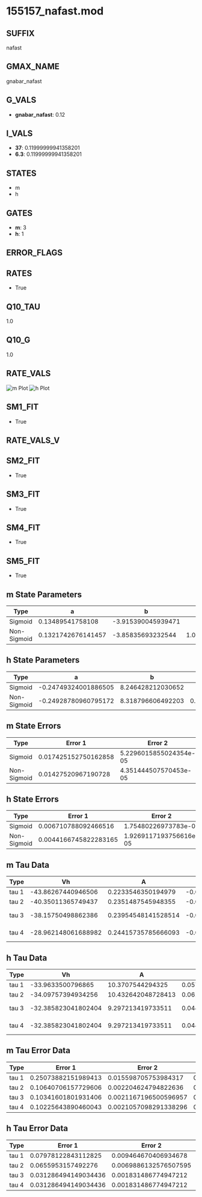# 155157_nafast.mod

## SUFFIX

nafast

## GMAX_NAME

gnabar_nafast

## G_VALS

- **gnabar_nafast**: 0.12

## I_VALS

- **37**: 0.11999999941358201
- **6.3**: 0.11999999941358201

## STATES

- m
- h

## GATES

- **m**: 3
- **h**: 1

## ERROR_FLAGS


## RATES

- True

## Q10_TAU

1.0

## Q10_G

1.0

## RATE_VALS

![m Plot](/Users/pbozelos/Dropbox/icg-Chai-Panos/supermodels/output_markdown_files/Na/155157_nafast.mod/images/m.png)
![h Plot](/Users/pbozelos/Dropbox/icg-Chai-Panos/supermodels/output_markdown_files/Na/155157_nafast.mod/images/h.png)

## SM1_FIT

- True

## RATE_VALS_V

## SM2_FIT

- True

## SM3_FIT

- True

## SM4_FIT

- True

## SM5_FIT

- True

## m State Parameters

| Type | a | b | c | d |
| --- | --- | --- | --- | --- |
| Sigmoid | 0.13489541758108 | -3.915390045939471 |
| Non-Sigmoid | 0.1321742676141457 | -3.85835693232544 | 1.0094744497280264 | -0.008524107600338136 |

## h State Parameters

| Type | a | b | c | d |
| --- | --- | --- | --- | --- |
| Sigmoid | -0.24749324001886505 | 8.246428212030652 |
| Non-Sigmoid | -0.24928780960795172 | 8.318796606492203 | 0.9969912267463373 | 0.0035760813305882417 |

## m State Errors

| Type | Error 1 | Error 2 | Error 3 |
| --- | --- | --- | --- |
| Sigmoid | 0.017425152750162858 | 5.2296015855024354e-05 | 0.01141076781229108 |
| Non-Sigmoid | 0.01427520967190728 | 4.351444507570453e-05 | 0.009348044483362334 |

## h State Errors

| Type | Error 1 | Error 2 | Error 3 |
| --- | --- | --- | --- |
| Sigmoid | 0.006710788092466516 | 1.75480226973783e-05 | 0.004727735940228911 |
| Non-Sigmoid | 0.0044166745822283165 | 1.9269117193756616e-05 | 0.0031115378508430394 |

## m Tau Data

| Type | Vh | A | b1 | b2 | c1 | c2 | d1 | d2 | e1 | e2 |
| --- | --- | --- | --- | --- | --- | --- | --- | --- | --- | --- |
| tau 1 | -43.86267440946506 | 0.2233546350194979 | -0.020133125144580676 | -0.035364902212853426 |
| tau 2 | -40.35011365749437 | 0.2351487545948355 | -0.031081707461888212 | 0.0001189587771853563 | -0.0501479787632069 | -0.0004164139983828449 |
| tau 3 | -38.15750498862386 | 0.23954548141528514 | -0.03642936992102697 | 0.00022567339025378886 | -5.272843176607344e-07 | -0.05200237091281513 | -0.0005348209530803807 | -1.7193184989969368e-06 |
| tau 4 | -28.962148061688982 | 0.24415735785666093 | -0.05792542769108104 | 0.0008721976629797789 | -7.344286613104216e-06 | 2.3910336284384554e-08 | -0.05108023146838514 | -0.0008433499099718361 | -1.1413373881434427e-05 | -7.357427393208161e-08 |

## h Tau Data

| Type | Vh | A | b1 | b2 | c1 | c2 | d1 | d2 | e1 | e2 |
| --- | --- | --- | --- | --- | --- | --- | --- | --- | --- | --- |
| tau 1 | -33.9633500796865 | 10.3707544294325 | 0.057744993200066756 | 0.17243249099567518 |
| tau 2 | -34.09757394934256 | 10.432642048728413 | 0.061761294674242344 | 0.0001160718034469531 | 0.18198389785187366 | -0.0011615028439509005 |
| tau 3 | -32.385823041802404 | 9.297213419733511 | 0.04443650798470274 | -0.0002684395123415622 | -1.967752059610909e-06 | 0.220918735644952 | -0.0037488596418610194 | 1.890739798166613e-05 |
| tau 4 | -32.385823041802404 | 9.297213419733511 | 0.04443650798470274 | -0.0002684395123415622 | -1.967752059610909e-06 | 0.0 | 0.220918735644952 | -0.0037488596418610194 | 1.890739798166613e-05 | 0.0 |

## m Tau Error Data

| Type | Error 1 | Error 2 | Error 3 |
| --- | --- | --- | --- |
| tau 1 | 0.25073882151989413 | 0.015598705753984317 | 0.07792753798827516 |
| tau 2 | 0.10640706157729606 | 0.002204624794822636 | 0.03307042875539544 |
| tau 3 | 0.10341601801931406 | 0.0021167196500596957 | 0.03214083732206116 |
| tau 4 | 0.10225643890460043 | 0.0021057098291338296 | 0.031780449788273976 |

## h Tau Error Data

| Type | Error 1 | Error 2 | Error 3 |
| --- | --- | --- | --- |
| tau 1 | 0.07978122843112825 | 0.009464670406934678 | 0.05737785971138174 |
| tau 2 | 0.0655953157492276 | 0.0069886132576507595 | 0.047175493518905 |
| tau 3 | 0.031286494149034436 | 0.001831486774947212 | 0.022500932956853903 |
| tau 4 | 0.031286494149034436 | 0.001831486774947212 | 0.022500932956853903 |

